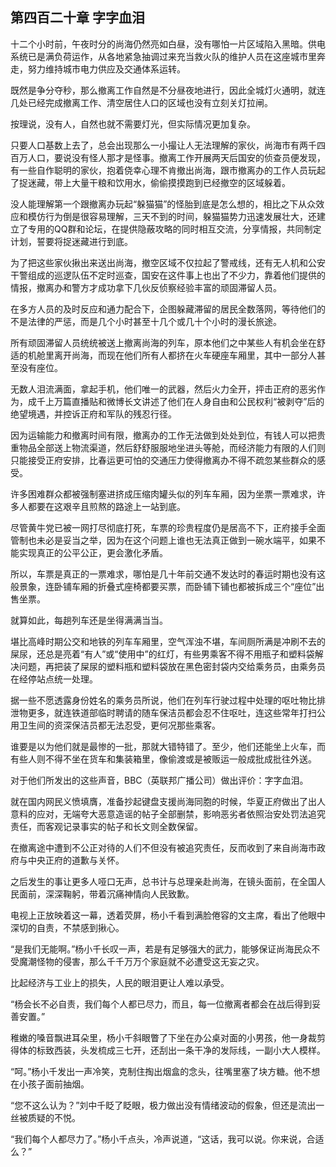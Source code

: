 ## 第四百二十章 字字血泪
十二个小时前，午夜时分的尚海仍然亮如白昼，没有哪怕一片区域陷入黑暗。供电系统已是满负荷运作，从各地紧急抽调过来充当救火队的维护人员在这座城市里奔走，努力维持城市电力供应及交通体系运转。

既然是争分夺秒，那么撤离工作自然是不分昼夜地进行，因此全城灯火通明，就连几处已经完成撤离工作、清空居住人口的区域也没有立刻关灯拉闸。

按理说，没有人，自然也就不需要灯光，但实际情况更加复杂。

只要人口基数上去了，总会出现那么一小撮让人无法理解的家伙，尚海市有两千四百万人口，要说没有怪人那才是怪事。撤离工作开展两天后国安的侦查员便发现，有一些自作聪明的家伙，抱着侥幸心理不肯撤出尚海，跟市撤离办的工作人员玩起了捉迷藏，带上大量干粮和饮用水，偷偷摸摸跑到已经撤空的区域躲着。

没人能理解第一个跟撤离办玩起“躲猫猫”的怪胎到底是怎么想的，相比之下从众效应和模仿行为倒是很容易理解，三天不到的时间，躲猫猫势力迅速发展壮大，还建立了专用的QQ群和论坛，在提供隐蔽攻略的同时相互交流，分享情报，共同制定计划，誓要将捉迷藏进行到底。

为了把这些家伙揪出来送出尚海，撤空区域不仅拉起了警戒线，还有无人机和公安干警组成的巡逻队伍不定时巡查，国安在这件事上也出了不少力，靠着他们提供的情报，撤离办和警方才成功拿下几伙反侦察经验丰富的顽固滞留人员。

在多方人员的及时反应和通力配合下，企图躲藏滞留的居民全数落网，等待他们的不是法律的严惩，而是几个小时甚至十几个或几十个小时的漫长旅途。

所有顽固滞留人员统统被送上撤离尚海的列车，原本他们之中某些人有机会坐在舒适的机舱里离开尚海，而现在他们所有人都挤在火车硬座车厢里，其中一部分人甚至没有座位。

无数人泪流满面，拿起手机，他们唯一的武器，然后火力全开，抨击正府的恶劣作为，成千上万篇直播贴和微博长文讲述了他们在人身自由和公民权利“被剥夺”后的绝望境遇，并控诉正府和军队的残忍行径。

因为运输能力和撤离时间有限，撤离办的工作无法做到处处到位，有钱人可以把贵重物品全部送上物流渠道，然后舒舒服服地坐进头等舱，而经济能力有限的人们则只能接受正府安排，比春运更可怕的交通压力使得撤离办不得不疏忽某些群众的感受。

许多困难群众都被强制塞进挤成压缩肉罐头似的列车车厢，因为坐票一票难求，许多人都要在这艰辛且煎熬的路途上一站到底。

尽管黄牛党已被一网打尽彻底打死，车票的珍贵程度仍是居高不下，正府接手全面管制也未必是妥当之举，因为在这个问题上谁也无法真正做到一碗水端平，如果不能实现真正的公平公正，更会激化矛盾。

所以，车票是真正的一票难求，哪怕是几十年前交通不发达时的春运时期也没有这般景象，连卧铺车厢的折叠式座椅都要买票，而卧铺下铺也都被拆成三个“座位”出售坐票。

就算如此，每趟列车还是坐得满满当当。

堪比高峰时期公交和地铁的列车车厢里，空气浑浊不堪，车间厕所满是冲刷不去的屎尿，还总是亮着“有人”或“使用中”的红灯，有些男乘客不得不用瓶子和塑料袋解决问题，再把装了屎尿的塑料瓶和塑料袋放在黑色密封袋内交给乘务员，由乘务员在经停站点统一处理。

据一些不愿透露身份姓名的乘务员所说，他们在列车行驶过程中处理的呕吐物比排泄物更多，就连铁道部临时聘请的随车保洁员都会忍不住呕吐，连这些常年打扫公用卫生间的资深保洁员都无法忍受，更何况那些乘客。

谁要是以为他们就是最惨的一批，那就大错特错了。至少，他们还能坐上火车，而有些人则不得不坐在货车和集装箱里，像偷渡或是被贩运一般成批成批往外送。

对于他们所发出的这些声音，BBC（英联邦广播公司）做出评价：字字血泪。

就在国内网民义愤填膺，准备抄起键盘支援尚海同胞的时候，华夏正府做出了出人意料的应对，无端夸大恶意造谣的帖子全部删禁，影响恶劣者依照治安处罚法追究责任，而客观记录事实的帖子和长文则全数保留。

在撤离途中遭到不公正对待的人们不但没有被追究责任，反而收到了来自尚海市政府与中央正府的道歉与关怀。

之后发生的事让更多人哑口无声，总书计与总理亲赴尚海，在镜头面前，在全国人民面前，深深鞠躬，带着沉痛神情向人民致歉。

电视上正放映着这一幕，透着荧屏，杨小千看到满脸倦容的文主席，看出了他眼中深切的自责，不禁感到揪心。

“是我们无能啊。”杨小千长叹一声，若是有足够强大的武力，能够保证尚海民众不受魔潮怪物的侵害，那么千千万万个家庭就不必遭受这无妄之灾。

比起经济与工业上的损失，人民的眼泪更让人难以承受。

“杨会长不必自责，我们每个人都已尽力，而且，每一位撤离者都会在战后得到妥善安置。”

稚嫩的嗓音飘进耳朵里，杨小千斜眼瞥了下坐在办公桌对面的小男孩，他一身裁剪得体的标致西装，头发梳成三七开，还刮出一条干净的发际线，一副小大人模样。

“呵。”杨小千发出一声冷笑，克制住掏出烟盒的念头，往嘴里塞了块方糖。他不想在小孩子面前抽烟。

“您不这么认为？”刘中千眨了眨眼，极力做出没有情绪波动的假象，但还是流出一丝被质疑的不悦。

“我们每个人都尽力了。”杨小千点头，冷声说道，“这话，我可以说。你来说，合适么？”

